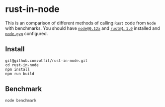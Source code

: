# rust-in-node
This is an comparison of different methods of calling `Rust` code from `Node` with benchmarks.
You should have [`node@0.12x`](https://nodejs.org/download/) and [`rust@1.1.0`](http://www.rust-lang.org/) installed and [`node-gyp`](https://github.com/TooTallNate/node-gyp/) configured.

## Install
    git@github.com:wtfil/rust-in-node.git
    cd rust-in-node
    npm install
    npm run build
    
## Benchmark
    node benchmark
